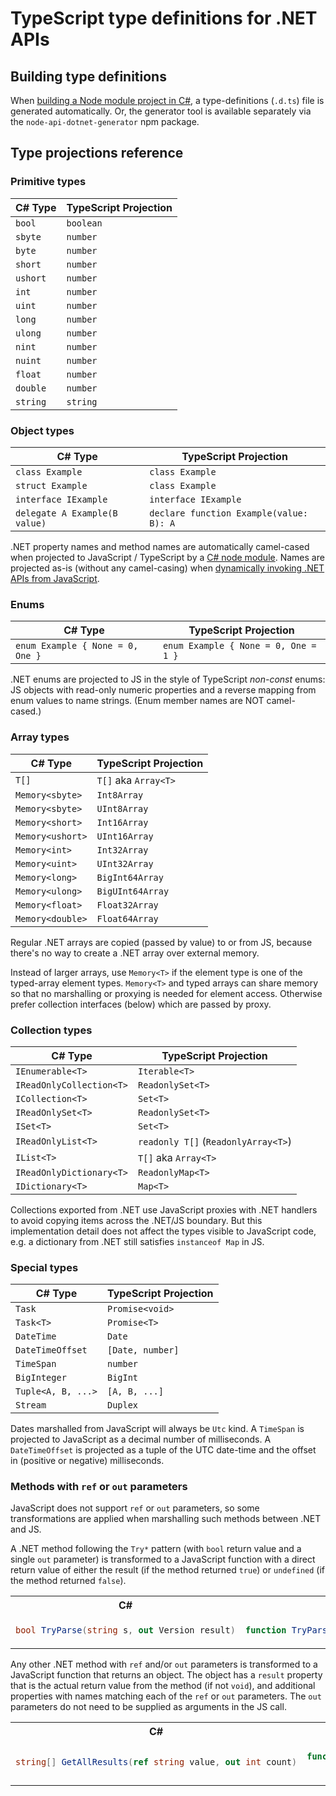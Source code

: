 # TypeScript type definitions for .NET APIs

## Building type definitions
When [building a Node module project in C#](node-module.md), a type-definitions (`.d.ts`) file is
generated automatically. Or, the generator tool is available separately via the
`node-api-dotnet-generator` npm package.

## Type projections reference

### Primitive types
| C# Type  | TypeScript Projection |
|----------|-----------------------|
| `bool`   | `boolean`             |
| `sbyte`  | `number`              |
| `byte`   | `number`              |
| `short`  | `number`              |
| `ushort` | `number`              |
| `int`    | `number`              |
| `uint`   | `number`              |
| `long`   | `number`              |
| `ulong`  | `number`              |
| `nint`   | `number`              |
| `nuint`  | `number`              |
| `float`  | `number`              |
| `double` | `number`              |
| `string` | `string`              |

### Object types

| C# Type                       | TypeScript Projection            |
|-------------------------------|----------------------------------|
| `class Example`               | `class Example`                  |
| `struct Example`              | `class Example`                  |
| `interface IExample`          | `interface IExample`             |
| `delegate A Example(B value)` | `declare function Example(value: B): A` |

.NET property names and method names are automatically camel-cased when projected to JavaScript /
TypeScript by a [C# node module](./node-module.md). Names are projected as-is (without any
camel-casing) when [dynamically invoking .NET APIs from JavaScript](./dynamic-invoke).

### Enums
| C# Type                          | TypeScript Projection                |
|----------------------------------|--------------------------------------|
| `enum Example { None = 0, One }` | `enum Example { None = 0, One = 1 }` |

.NET enums are projected to JS in the style of TypeScript _non-const_ enums: JS objects with
read-only numeric properties and a reverse mapping from enum values to name strings. (Enum member
names are NOT camel-cased.)

### Array types
| C# Type     | TypeScript Projection |
|-------------|-----------------------|
| `T[]`            | `T[]` aka `Array<T>` |
| `Memory<sbyte>`  | `Int8Array`          |
| `Memory<sbyte>`  | `UInt8Array`         |
| `Memory<short>`  | `Int16Array`         |
| `Memory<ushort>` | `UInt16Array`        |
| `Memory<int>`    | `Int32Array`         |
| `Memory<uint>`   | `UInt32Array`        |
| `Memory<long>`   | `BigInt64Array`      |
| `Memory<ulong>`  | `BigUInt64Array`     |
| `Memory<float>`  | `Float32Array`       |
| `Memory<double>` | `Float64Array`       |

Regular .NET arrays are copied (passed by value) to or from JS, because there's no way to create a
.NET array over external memory.

Instead of larger arrays, use `Memory<T>` if the element type is one of the typed-array element
types. `Memory<T>` and typed arrays can share memory so that no marshalling or proxying is needed
for element access. Otherwise prefer collection interfaces (below) which are passed by proxy.

### Collection types

| C# Type                  | TypeScript Projection |
|--------------------------|-----------------------|
| `IEnumerable<T>`         | `Iterable<T>`         |
| `IReadOnlyCollection<T>` | `ReadonlySet<T>`      |
| `ICollection<T>`         | `Set<T>`              |
| `IReadOnlySet<T>`        | `ReadonlySet<T>`      |
| `ISet<T>`                | `Set<T>`              |
| `IReadOnlyList<T>`       | `readonly T[]` (`ReadonlyArray<T>`) |
| `IList<T>`               | `T[]` aka `Array<T>`  |
| `IReadOnlyDictionary<T>` | `ReadonlyMap<T>`      |
| `IDictionary<T>`         | `Map<T>`              |

Collections exported from .NET use JavaScript proxies with .NET handlers to avoid copying items
across the .NET/JS boundary. But this implementation detail does not affect the types visible to
JavaScript code, e.g. a dictionary from .NET still satisfies `instanceof Map` in JS.

### Special types

| C# Type            | TypeScript Projection |
|--------------------|-----------------------|
| `Task`             | `Promise<void>`       |
| `Task<T>`          | `Promise<T>`          |
| `DateTime`         | `Date`                |
| `DateTimeOffset`   | `[Date, number]`      |
| `TimeSpan`         | `number`              |
| `BigInteger`       | `BigInt`              |
| `Tuple<A, B, ...>` | `[A, B, ...]`         |
| `Stream`           | `Duplex`              |

Dates marshalled from JavaScript will always be `Utc` kind. A `TimeSpan` is projected to JavaScript
as a decimal number of milliseconds. A `DateTimeOffset` is projected as a tuple of the UTC date-time
and the offset in (positive or negative) milliseconds.

### Methods with `ref` or `out` parameters
JavaScript does not support `ref` or `out` parameters, so some transformations are applied
when marshalling such methods between .NET and JS.

A .NET method following the `Try*` pattern (with `bool` return value and a single `out` parameter)
is transformed to a JavaScript function with a direct return value of either the result (if the
method returned `true`) or `undefined` (if the method returned `false`).

<table>
<tr><th>C#</th><th>TypeScript</th></tr>
<tr><td>

```C#
bool TryParse(string s, out Version result)
```
</td><td>

```JavaScript
function TryParse(s: string): Version | undefined
```
</td></tr>
</table>

Any other .NET method with `ref` and/or `out` parameters is transformed to a JavaScript function
that returns an object. The object has a `result` property that is the actual return value from
the method (if not `void`), and additional properties with names matching each of the `ref` or
`out` parameters. The `out` parameters do not need to be supplied as arguments in the JS call.

<table>
<tr><th>C#</th><th>TypeScript</th></tr>
<tr><td>

```C#
string[] GetAllResults(ref string value, out int count)
```
</td><td>

```JavaScript
function GetAllResults(value: string):
    { value: string, count: int, result: string[] }
```
</td></tr>
</table>
